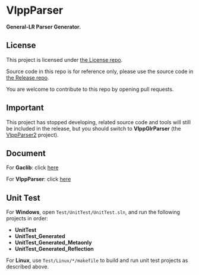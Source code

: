 # VlppParser

**General-LR Parser Generator.**

## License

This project is licensed under [the License repo](https://github.com/vczh-libraries/License).

Source code in this repo is for reference only, please use the source code in [the Release repo](https://github.com/vczh-libraries/Release).

You are welcome to contribute to this repo by opening pull requests.

## Important

This project has stopped developing, related source code and tools will still be included in the release, but you should switch to **VlppGlrParser** (the [VlppParser2](https://github.com/vczh-libraries/VlppParser2) project).

## Document

For **Gaclib**: click [here](http://vczh-libraries.github.io/doc/current/home.html)

For **VlppParser**: click [here](http://vczh-libraries.github.io/doc/current/vlppparser/home.html)

## Unit Test

For **Windows**, open `Test/UnitTest/UnitTest.sln`, and run the following projects in order:
- **UnitTest**
- **UnitTest_Generated**
- **UnitTest_Generated_Metaonly**
- **UnitTest_Generated_Reflection**

For **Linux**, use `Test/Linux/*/makefile` to build and run unit test projects as described above.
